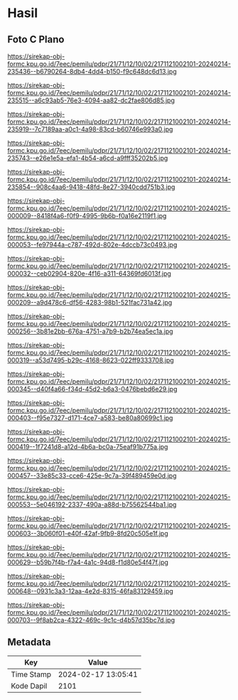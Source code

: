 # Hasil

## Foto C Plano

https://sirekap-obj-formc.kpu.go.id/7eec/pemilu/pdpr/21/71/12/10/02/2171121002101-20240214-235436--b6790264-8db4-4dd4-b150-f9c648dc6d13.jpg

https://sirekap-obj-formc.kpu.go.id/7eec/pemilu/pdpr/21/71/12/10/02/2171121002101-20240214-235515--a6c93ab5-76e3-4094-aa82-dc2fae806d85.jpg

https://sirekap-obj-formc.kpu.go.id/7eec/pemilu/pdpr/21/71/12/10/02/2171121002101-20240214-235919--7c7189aa-a0c1-4a98-83cd-b60746e993a0.jpg

https://sirekap-obj-formc.kpu.go.id/7eec/pemilu/pdpr/21/71/12/10/02/2171121002101-20240214-235743--e26e1e5a-efa1-4b54-a6cd-a9fff35202b5.jpg

https://sirekap-obj-formc.kpu.go.id/7eec/pemilu/pdpr/21/71/12/10/02/2171121002101-20240214-235854--908c4aa6-9418-48fd-8e27-3940cdd751b3.jpg

https://sirekap-obj-formc.kpu.go.id/7eec/pemilu/pdpr/21/71/12/10/02/2171121002101-20240215-000009--8418f4a6-f0f9-4995-9b6b-f0a16e2119f1.jpg

https://sirekap-obj-formc.kpu.go.id/7eec/pemilu/pdpr/21/71/12/10/02/2171121002101-20240215-000053--fe97944a-c787-492d-802e-4dccb73c0493.jpg

https://sirekap-obj-formc.kpu.go.id/7eec/pemilu/pdpr/21/71/12/10/02/2171121002101-20240215-000032--ceb02904-820e-4f16-a311-64369fd6013f.jpg

https://sirekap-obj-formc.kpu.go.id/7eec/pemilu/pdpr/21/71/12/10/02/2171121002101-20240215-000209--a9d478c6-df56-4283-98b1-521fac731a42.jpg

https://sirekap-obj-formc.kpu.go.id/7eec/pemilu/pdpr/21/71/12/10/02/2171121002101-20240215-000256--3b81e2bb-676a-4751-a7b9-b2b74ea5ec1a.jpg

https://sirekap-obj-formc.kpu.go.id/7eec/pemilu/pdpr/21/71/12/10/02/2171121002101-20240215-000319--a53d7495-b29c-4168-8623-022ff9333708.jpg

https://sirekap-obj-formc.kpu.go.id/7eec/pemilu/pdpr/21/71/12/10/02/2171121002101-20240215-000345--d40f4a66-f34d-45d2-b6a3-0476bebd6e29.jpg

https://sirekap-obj-formc.kpu.go.id/7eec/pemilu/pdpr/21/71/12/10/02/2171121002101-20240215-000403--f95e7327-d171-4ce7-a583-be80a80699c1.jpg

https://sirekap-obj-formc.kpu.go.id/7eec/pemilu/pdpr/21/71/12/10/02/2171121002101-20240215-000419--1f7241d8-a12d-4b6a-bc0a-75eaf91b775a.jpg

https://sirekap-obj-formc.kpu.go.id/7eec/pemilu/pdpr/21/71/12/10/02/2171121002101-20240215-000457--33e85c33-cce6-425e-9c7a-39f489459e0d.jpg

https://sirekap-obj-formc.kpu.go.id/7eec/pemilu/pdpr/21/71/12/10/02/2171121002101-20240215-000553--5e046192-2337-490a-a88d-b75562544ba1.jpg

https://sirekap-obj-formc.kpu.go.id/7eec/pemilu/pdpr/21/71/12/10/02/2171121002101-20240215-000603--3b060f01-e40f-42af-9fb9-8fd20c505e1f.jpg

https://sirekap-obj-formc.kpu.go.id/7eec/pemilu/pdpr/21/71/12/10/02/2171121002101-20240215-000629--b59b7f4b-f7a4-4a1c-94d8-f1d80e54f47f.jpg

https://sirekap-obj-formc.kpu.go.id/7eec/pemilu/pdpr/21/71/12/10/02/2171121002101-20240215-000648--0931c3a3-12aa-4e2d-8315-46fa83129459.jpg

https://sirekap-obj-formc.kpu.go.id/7eec/pemilu/pdpr/21/71/12/10/02/2171121002101-20240215-000703--9f8ab2ca-4322-469c-9c1c-d4b57d35bc7d.jpg


## Metadata

| Key        | Value               |
| ---------- | ------------------- |
| Time Stamp | 2024-02-17 13:05:41 |
| Kode Dapil | 2101                |



